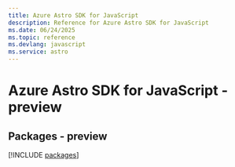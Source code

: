 ```yaml
---
title: Azure Astro SDK for JavaScript
description: Reference for Azure Astro SDK for JavaScript
ms.date: 06/24/2025
ms.topic: reference
ms.devlang: javascript
ms.service: astro
---
```

# Azure Astro SDK for JavaScript - preview
## Packages - preview
[!INCLUDE [packages](astro-index.md)]